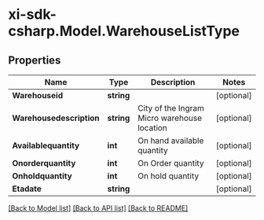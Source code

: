 # xi-sdk-csharp.Model.WarehouseListType

## Properties

Name | Type | Description | Notes
------------ | ------------- | ------------- | -------------
**Warehouseid** | **string** |  | [optional] 
**Warehousedescription** | **string** | City of the Ingram Micro warehouse location | [optional] 
**Availablequantity** | **int** | On hand available quantity | [optional] 
**Onorderquantity** | **int** | On Order quantity | [optional] 
**Onholdquantity** | **int** | On hold quantity | [optional] 
**Etadate** | **string** |  | [optional] 

[[Back to Model list]](../README.md#documentation-for-models) [[Back to API list]](../README.md#documentation-for-api-endpoints) [[Back to README]](../README.md)


